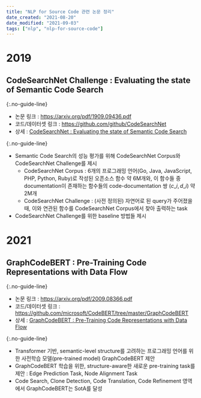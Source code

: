 ```yaml
---
title: "NLP for Source Code 관련 논문 정리"
date_created: "2021-08-20"
date_modified: "2021-09-03"
tags: ["nlp", "nlp-for-source-code"]
---
```


# 2019

## CodeSearchNet Challenge : Evaluating the state of Semantic Code Search

{:.no-guide-line}
- 논문 링크 : <https://arxiv.org/pdf/1909.09436.pdf>
- 코드/데이터셋 링크 : <https://github.com/github/CodeSearchNet>
- 상세 : [CodeSearchNet : Evaluating the state of Semantic Code Search](/paper_review/codesearchnet-challenge-evaluating-the-state-of-semantic-code-search)

{:.no-guide-line}
- Semantic Code Search의 성능 평가를 위해 CodeSearchNet Corpus와 CodeSearchNet Challenge를 제시
  - CodeSearchNet Corpus : 6개의 프로그래밍 언어(Go, Java, JavaScript, PHP, Python, Ruby)로 작성된 오픈소스 함수 약 6M개와, 이 함수들 중 documentation이 존재하는 함수들의 code-documentation 쌍 $(c\_i,\,d\_i)$ 약 2M개
  - CodeSearchNet Challenge : (사전 정의된) 자연어로 된 query가 주어졌을 때, 이와 연관된 함수를 CodeSearchNet Corpus에서 찾아 출력하는 task
- CodeSearchNet Challenge를 위한 baseline 방법들 제시


# 2021

## GraphCodeBERT : Pre-Training Code Representations with Data Flow

{:.no-guide-line}
- 논문 링크 : <https://arxiv.org/pdf/2009.08366.pdf>
- 코드/데이터셋 링크 : <https://github.com/microsoft/CodeBERT/tree/master/GraphCodeBERT>
- 상세 : [GraphCodeBERT : Pre-Training Code Representations with Data Flow](/paper_review/graphcodebert-pre-training-code-representations-with-data-flow)

{:.no-guide-line}
- Transformer 기반, semantic-level structure를 고려하는 프로그래밍 언어를 위한 사전학습 모델(pre-trained model) GraphCodeBERT 제안
- GraphCodeBERT 학습을 위한, structure-aware한 새로운 pre-training task를 제안 : Edge Prediction Task, Node Alignment Task
- Code Search, Clone Detection, Code Translation, Code Refinement 영역에서 GraphCodeBERT는 SotA를 달성


